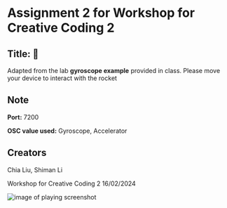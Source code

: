 # Assignment 2 for Workshop for Creative Coding 2

## Title: 🚀

Adapted from the lab **gyroscope example** provided in class. Please move your device to interact with the rocket

## Note
**Port:** 7200

**OSC value used:** Gyroscope, Accelerator

## Creators
Chia Liu, Shiman Li 

Workshop for Creative Coding 2 
16/02/2024 

![image of playing screenshot](https://i.imgur.com/Z3J6ptT.png)
